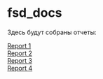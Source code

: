 # fsd_docs
Здесь будут собраны отчеты:

[Report 1](https://github.com/daniilprohorov/fsd_docs/blob/master/reports/report_1.md)
<br>
[Report 2](https://github.com/daniilprohorov/fsd_docs/blob/master/reports/report_2.md)
<br>
[Report 3](https://github.com/daniilprohorov/fsd_docs/blob/master/reports/report_3.md)
<br>
[Report 4](https://github.com/daniilprohorov/fsd_docs/blob/master/reports/report_4.md)
